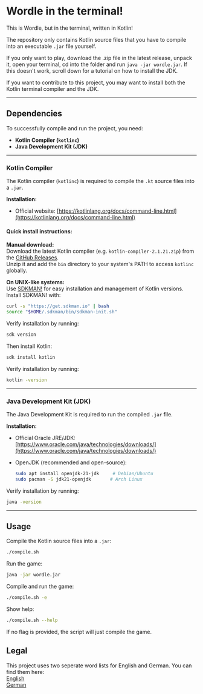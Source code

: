 # Wordle in the terminal!

This is Wordle, but in the terminal, written in Kotlin!  
  
The repository only contains Kotlin source files that you have to compile into an executable `.jar` file yourself.  

If you only want to play, download the .zip file in the latest release, unpack it, open your terminal, cd into the folder and run `java -jar wordle.jar`.  If this doesn't work, scroll down for a tutorial on how to install the JDK.

If you want to contribute to this project, you may want to install both the Kotlin terminal compiler and the JDK.

---

## Dependencies

To successfully compile and run the project, you need:

- **Kotlin Compiler (`kotlinc`)**
- **Java Development Kit (JDK)**

---

### Kotlin Compiler

The Kotlin compiler (`kotlinc`) is required to compile the `.kt` source files into a `.jar`.

**Installation:**

- Official website: [https://kotlinlang.org/docs/command-line.html](https://kotlinlang.org/docs/command-line.html)

#### Quick install instructions:

**Manual download:**  
Download the latest Kotlin compiler (e.g. `kotlin-compiler-2.1.21.zip`) from the [GitHub Releases](https://github.com/JetBrains/kotlin/releases/tag/v2.1.21).  
Unzip it and add the `bin` directory to your system's PATH to access `kotlinc` globally.

**On UNIX-like systems:**  
Use [SDKMAN!](https://sdkman.io/) for easy installation and management of Kotlin versions.  
Install SDKMAN! with:  
```bash
curl -s "https://get.sdkman.io" | bash
source "$HOME/.sdkman/bin/sdkman-init.sh"
```
Verify installation by running:  
```bash
sdk version
```
Then install Kotlin:  
```bash
sdk install kotlin
```
Verify installation by running:  
```bash
kotlin -version
```

---

### Java Development Kit (JDK)

The Java Development Kit is required to run the compiled `.jar` file.

**Installation:**

- Official Oracle JRE/JDK: [https://www.oracle.com/java/technologies/downloads/](https://www.oracle.com/java/technologies/downloads/)
- OpenJDK (recommended and open-source):

  ```bash
  sudo apt install openjdk-21-jdk     # Debian/Ubuntu
  sudo pacman -S jdk21-openjdk       # Arch Linux
  ```

Verify installation by running:  
```bash
java -version
```

---

## Usage

Compile the Kotlin source files into a `.jar`:

```bash
./compile.sh
```

Run the game:

```bash
java -jar wordle.jar
```

Compile and run the game:

```bash
./compile.sh -e
```

Show help:

```bash
./compile.sh --help
```

If no flag is provided, the script will just compile the game.

## Legal
This project uses two seperate word lists for English and German. You can find them here:  
[English](https://www.ef.com/wwen/english-resources/english-vocabulary/top-3000-words/)  
[German](https://www1.udel.edu/LLL/language/deutsch/top10000.pdf)
